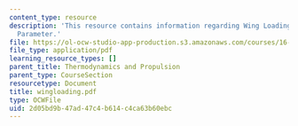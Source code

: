 ```yaml
---
content_type: resource
description: 'This resource contains information regarding Wing Loading: An Important
  Parameter.'
file: https://ol-ocw-studio-app-production.s3.amazonaws.com/courses/16-01-unified-engineering-i-ii-iii-iv-fall-2005-spring-2006/2d05bd9b47ad47c4b614c4ca63b60ebc_wingloading.pdf
file_type: application/pdf
learning_resource_types: []
parent_title: Thermodynamics and Propulsion
parent_type: CourseSection
resourcetype: Document
title: wingloading.pdf
type: OCWFile
uid: 2d05bd9b-47ad-47c4-b614-c4ca63b60ebc
---
```

